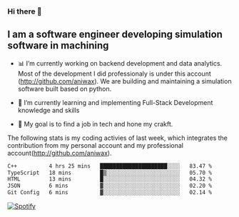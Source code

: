 ### Hi there 👋

## I am a software engineer developing simulation software in machining
- :bar_chart: I’m currently working on backend development and data analytics.
Most of the development I did professionaly is under this account (http://github.com/aniwax). We are building and maintaining a simulation software built based on python. 

- 🌱 I’m currently learning and implementing Full-Stack Development knowledge and skills
- :dart: My goal is to find a job in tech and hone my crakft.


<!--- [![shizzy's github stats](https://github-readme-stats.vercel.app/api?username=shirzartenwer)](https://github.com/anuraghazra/github-readme-stats) --->


The following stats is my coding activies of last week, which integrates the contribution from my personal account and my professional account(http://github.com/aniwax). 


 <!--START_SECTION:waka-->

```txt
C++          4 hrs 25 mins   █████████████████████░░░░   83.47 %
TypeScript   18 mins         █▒░░░░░░░░░░░░░░░░░░░░░░░   05.70 %
HTML         13 mins         █░░░░░░░░░░░░░░░░░░░░░░░░   04.32 %
JSON         6 mins          ▓░░░░░░░░░░░░░░░░░░░░░░░░   02.20 %
Git Config   6 mins          ▓░░░░░░░░░░░░░░░░░░░░░░░░   02.14 %
```

<!--END_SECTION:waka-->
[![Spotify](https://spotify-on-github-git-master.shirzartenwer.vercel.app/api/spotify)](https://open.spotify.com/user/21j6s322bjrhxlx67pyzkc4ki)
